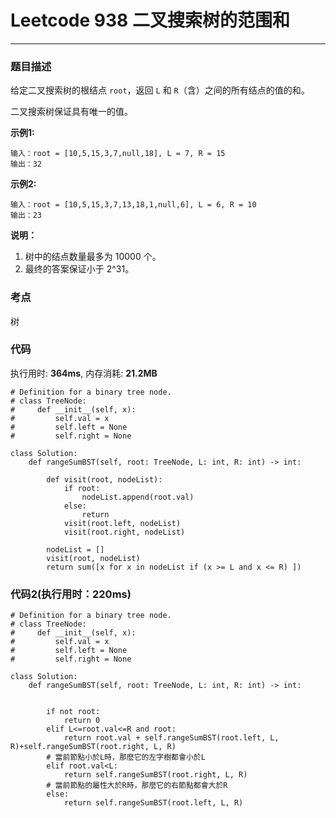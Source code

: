 # Leetcode 938 二叉搜索树的范围和
***
### 题目描述
给定二叉搜索树的根结点 `root`，返回 `L` 和 `R`（含）之间的所有结点的值的和。

二叉搜索树保证具有唯一的值。


**示例1:**

	输入：root = [10,5,15,3,7,null,18], L = 7, R = 15
	输出：32
	
**示例2:**

	输入：root = [10,5,15,3,7,13,18,1,null,6], L = 6, R = 10
	输出：23
	

**说明：**

1. 树中的结点数量最多为 10000 个。
2. 最终的答案保证小于 2^31。



### 考点

树


### 代码
执行用时: **364ms**, 内存消耗: **21.2MB**

```
# Definition for a binary tree node.
# class TreeNode:
#     def __init__(self, x):
#         self.val = x
#         self.left = None
#         self.right = None

class Solution:
    def rangeSumBST(self, root: TreeNode, L: int, R: int) -> int:
        
        def visit(root, nodeList):
            if root:
                nodeList.append(root.val)
            else:
                return
            visit(root.left, nodeList)
            visit(root.right, nodeList)
        
        nodeList = []
        visit(root, nodeList)
        return sum([x for x in nodeList if (x >= L and x <= R) ])
```

### 代码2(执行用时：220ms)

```
# Definition for a binary tree node.
# class TreeNode:
#     def __init__(self, x):
#         self.val = x
#         self.left = None
#         self.right = None

class Solution:
    def rangeSumBST(self, root: TreeNode, L: int, R: int) -> int:
        
       
        if not root:
            return 0
        elif L<=root.val<=R and root:
            return root.val + self.rangeSumBST(root.left, L, R)+self.rangeSumBST(root.right, L, R)
        # 當前節點小於L時，那麼它的左字樹都會小於L
        elif root.val<L:
            return self.rangeSumBST(root.right, L, R)
        # 當前節點的屬性大於R時，那麼它的右節點都會大於R
        else:
            return self.rangeSumBST(root.left, L, R)
```
